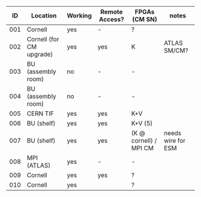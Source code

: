 | ID  | Location                   | Working | Remote Access? | FPGAs (CM SN)     | notes |
| --- | --- | --- | --- |--- | --- |
| 001 | Cornell                    | yes | -             |?  | |
| 002 | Cornell (for CM upgrade)   | yes | yes           | K       |ATLAS SM/CM? |
| 003 | BU (assembly room)         | no | -             | -       | |
| 004 | BU (assembly room)         | no | -             | -       | |
| 005 | CERN TIF                   | yes| yes             | K+V       | |
| 006 | BU (shelf)                 | yes| yes            | K+V (5) | |
| 007 | BU (shelf)                 | yes| yes              | (K @ cornell) / MPI CM        | needs wire for ESM |
| 008 | MPI (ATLAS)                | yes| -            | -       | |
| 009 | Cornell                    | yes| yes              | ?       | |
| 010 | Cornell                    | yes|             |  ?| |
